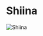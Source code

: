 # Shiina

![Shiina](https://static.wikia.nocookie.net/chainsaw-man/images/d/dc/Shiina_anime.png/revision/latest/scale-to-width-down/350?cb=20221220190131)

